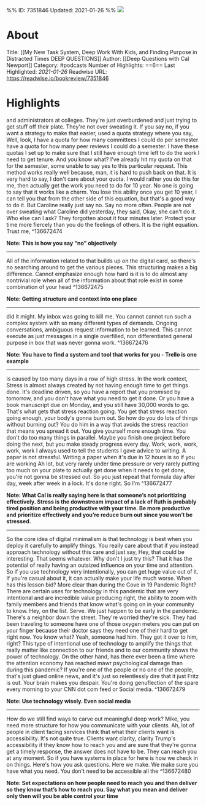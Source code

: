 %%
ID: 7351846
Updated: 2021-01-26
%%
![](https://storage.buzzsprout.com/variants/gs786v9wsn99x7epkmj25wtfs4bg/f81607a3cd537406cf0cf506c726bfe2824c5e584c9e9dc5e04e42436c820a79.jpg)

# About
Title: [[My New Task System, Deep Work With Kids, and Finding Purpose in Distracted Times  DEEP QUESTIONS]]
Author: [[Deep Questions with Cal Newport]]
Category: #podcasts
Number of Highlights: ==6==
Last Highlighted: *2021-01-26*
Readwise URL: https://readwise.io/bookreview/7351846

# Highlights 
and administrators at colleges. They're just overburdened and just trying to get stuff off their plate. They're not over sweating it. If you say no, if you want a strategy to make that easier, used a quota strategy where you say, Well, look, I have a quota for how many committees I could do per semester have a quota for how many peer reviews I could do a semester. I have these quotas I set up to make sure that I still have enough time left to do the work I need to get tenure. And you know what? I've already hit my quota on that for the semester, some unable to say yes to this particular request. This method works really well because, man, it is hard to push back on that. It is very hard to say, I don't care about your quota. I would rather you do this for me, then actually get the work you need to do for 10 year. No one is going to say that it works like a charm. You lose this ability once you get 10 year, I can tell you that from the other side of this equation, but that's a good way to do it. But Caroline really just say no. Say no more often. People are not over sweating what Caroline did yesterday, they said, Okay, she can't do it. Who else can I ask? They forgotten about it four minutes later. Protect your time more fiercely than you do the feelings of others. It is the right equation. Trust me,  ^136672474

**Note: This is how you say “no” objectively**

---

All of the information related to that builds up on the digital card, so there's no searching around to get the various pieces. This structuring makes a big difference. Cannot emphasize enough how hard is it is to do almost any nontrivial role when all of the information about that role exist in some combination of your head  ^136672475

**Note: Getting structure and context into one place**

---

did it might. My inbox was going to kill me. You cannot cannot run such a complex system with so many different types of demands. Ongoing conversations, ambiguous request information to be learned. This cannot execute as just messages in a single overfilled, non differentiated general purpose in box that was never gonna work.  ^136672476

**Note: You have to find a system and tool that works for you - Trello is one example**

---

is caused by too many days in a row of high stress. In the work context, Stress is almost always created by not having enough time to get things done. It's deadline driven, so you have a report that you promised by tomorrow, and you don't have what you need to get it done. Or you have a book manuscript due on Monday, and you still have 30,000 words to go. That's what gets that stress reaction going. You get that stress reaction going enough, your body's gonna burn out. So how do you do lots of things without burning out? You do him in a way that avoids the stress reaction that means you spread it out. You give yourself more enough time. You don't do too many things in parallel. Maybe you finish one project before doing the next, but you make steady progress every day. Work, work, work, work, work I always used to tell the students I gave advice to writing. A paper is not stressful. Writing a paper when it's due in 12 hours is so if you are working Ah lot, but very rarely under time pressure or very rarely putting too much on your plate to actually get done when it needs to get done, you're not gonna be stressed out. So you just repeat that formula day after day, week after week in a lock. It's done right. So I'm  ^136672477

**Note: What Cal is really saying here is that someone’s not prioritizing effectively. Stress is the downstream impact of a lack of Ruth is probably tired position and being productive with your time. Be more productive and prioritize effectively and you’re reduce burn out since you won’t be stressed.**

---

So the core idea of digital minimalism is that technology is best when you deploy it carefully to amplify things. You really care about that if you instead approach technology without this care and just say, Hey, that could be interesting. That seems whatever. Why don't I just try this? That it has the potential of really having an outsized influence on your time and attention. So if you use technology very intentionally, you can get huge value out of it. If you're casual about it, it can actually make your life much worse. When has this lesson bid? More clear than during the Cove in 19 Pandemic Right? There are certain uses for technology in this pandemic that are very intentional and are incredible value producing right, the ability to zoom with family members and friends that know what's going on in your community to know. Hey, on the list. Serve. We just happen to be early in the pandemic. There's a neighbor down the street. They're worried they're sick. They had been traveling to someone have one of those oxygen meters you can put on your finger because their doctor says they need one of their hard to get right now. You know what? Yeah, someone had him. They got it over to him, right? This type of intentional use of technology to amplify the things that really matter like connection to our friends and to our community shows the power of technology. On the other hand, has there ever been a time where the attention economy has reached mawr psychological damage than during this pandemic? If you're one of the people or no one of the people, that's just glued online news, and it's just so relentlessly dire that it just Fritz is out. Your brain makes you despair. You're doing genuflection of the spare every morning to your CNN dot com feed or Social media.  ^136672479

**Note: Use technology wisely. Even social media**

---

How do we still find ways to carve out meaningful deep work? Mike, you need more structure for how you communicate with your clients. Ah, lot of people in client facing services think that what their clients want is accessibility. It's not quite true. Clients want clarity, clarity Trump's accessibility if they know how to reach you and are sure that they're gonna get a timely response, the answer does not have to be. They can reach you at any moment. So if you have systems in place for here is how we check in on things. Here's how you ask questions. Here we make. We make sure you have what you need. You don't need to be accessible all the  ^136672480

**Note: Set expectations on how people need to reach you and then deliver so they know that’s how to reach you. Say what you mean and deliver only then will you be able control your time**

